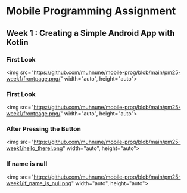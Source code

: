 # Mobile Programming Assignment

## Week 1 : Creating a Simple Android App with Kotlin

### First Look

<img src="https://github.com/muhnune/mobile-prog/blob/main/pm25-week1/frontpage.png/" width="auto", height="auto">

### First Look

<img src="https://github.com/muhnune/mobile-prog/blob/main/pm25-week1/frontpage.png/" width="auto", height="auto">

### After Pressing the Button

<img src="https://github.com/muhnune/mobile-prog/blob/main/pm25-week1/hello_there!.png" width="auto", height="auto">

### If name is null

<img src="https://github.com/muhnune/mobile-prog/blob/main/pm25-week1/if_name_is_null.png" width="auto", height="auto">
